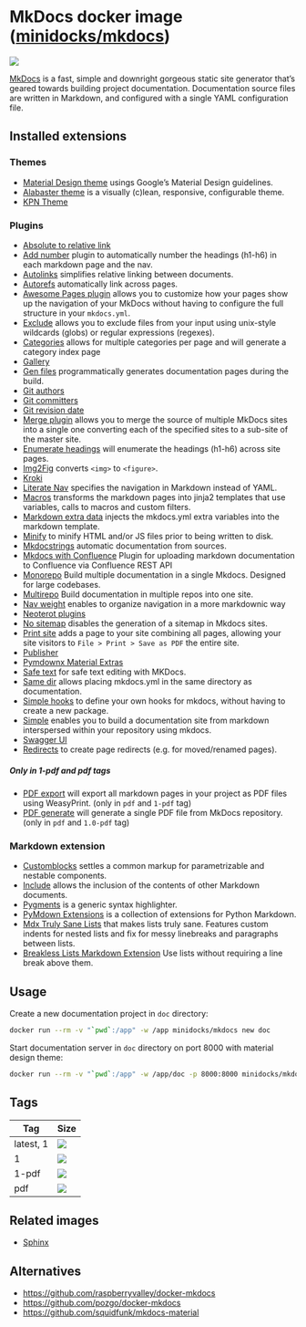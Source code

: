 MkDocs docker image ([minidocks/mkdocs](https://hub.docker.com/r/minidocks/mkdocs))
===================================================================================

![](https://www.fullstackpython.com/img/logos/mkdocs.jpg)

[MkDocs](https://www.mkdocs.org/) is a fast, simple and downright gorgeous
static site generator that’s geared towards building project documentation.
Documentation source files are written in Markdown, and configured with a single
YAML configuration file.

Installed extensions
--------------------

### Themes

- [Material Design theme](https://squidfunk.github.io/mkdocs-material/) usings
  Google’s Material Design guidelines.
- [Alabaster theme](https://mkdocs-alabaster.ale.sh/) is a visually (c)lean,
  responsive, configurable theme.
- [KPN Theme](https://kpn.github.io/mkdocs-kpn-theme/)

### Plugins

- [Absolute to relative link](https://github.com/sander76/mkdocs-abs-rel-plugin)
- [Add number](https://github.com/ignorantshr/mkdocs-add-number-plugin) plugin
  to automatically number the headings (h1-h6) in each markdown page and the
  nav.
- [Autolinks](https://github.com/midnightprioriem/mkdocs-autolinks-plugin/)
  simplifies relative linking between documents.
- [Autorefs](https://github.com/mkdocstrings/autorefs) automatically link across
  pages.
- [Awesome Pages
  plugin](https://github.com/lukasgeiter/mkdocs-awesome-pages-plugin) allows you
  to customize how your pages show up the navigation of your MkDocs without
  having to configure the full structure in your `mkdocs.yml`.
- [Exclude](https://github.com/apenwarr/mkdocs-exclude) allows you to exclude
  files from your input using unix-style wildcards (globs) or regular
  expressions (regexes).
- [Categories](https://github.com/EddyLuten/mkdocs-categories-plugin) allows for
  multiple categories per page and will generate a category index page
- [Gallery](https://smarie.github.io/mkdocs-gallery/)
- [Gen files](https://oprypin.github.io/mkdocs-gen-files/) programmatically
  generates documentation pages during the build.
- [Git authors](https://github.com/timvink/mkdocs-git-authors-plugin)
- [Git committers](https://github.com/ojacques/mkdocs-git-committers-plugin-2)
- [Git revision
  date](https://github.com/timvink/mkdocs-git-revision-date-localized-plugin)
- [Merge plugin](https://github.com/ovasquez/mkdocs-merge) allows you to merge
  the source of multiple MkDocs sites into a single one converting each of the
  specified sites to a sub-site of the master site.
- [Enumerate
  headings](https://github.com/timvink/mkdocs-enumerate-headings-plugin) will
  enumerate the headings (h1-h6) across site pages.
- [Img2Fig](https://github.com/stuebersystems/mkdocs-img2fig-plugin) converts
  `<img>` to `<figure>`.
- [Kroki](https://github.com/AVATEAM-IT-SYSTEMHAUS/mkdocs-kroki-plugin)
- [Literate Nav](https://oprypin.github.io/mkdocs-literate-nav/) specifies the
  navigation in Markdown instead of YAML.
- [Macros](https://github.com/fralau/mkdocs_macros_plugin) transforms the
  markdown pages into jinja2 templates that use variables, calls to macros and
  custom filters.
- [Markdown extra
  data](https://github.com/rosscdh/mkdocs-markdownextradata-plugin) injects the
  mkdocs.yml extra variables into the markdown template.
- [Minify](https://github.com/byrnereese/mkdocs-minify-plugin) to minify HTML
  and/or JS files prior to being written to disk.
- [Mkdocstrings](https://mkdocstrings.github.io/) automatic documentation from
  sources.
- [Mkdocs with
  Confluence](https://github.com/pawelsikora/mkdocs-with-confluence/) Plugin for
  uploading markdown documentation to Confluence via Confluence REST API
- [Monorepo](https://github.com/spotify/mkdocs-monorepo-plugin) Build multiple
  documentation in a single Mkdocs. Designed for large codebases.
- [Multirepo](https://github.com/jdoiro3/mkdocs-multirepo-plugin) Build
  documentation in multiple repos into one site.
- [Nav weight](https://github.com/shu307/mkdocs-nav-weight) enables to organize
  navigation in a more markdownic way
- [Neoterot plugins](https://www.neoteroi.dev/mkdocs-plugins/)
- [No sitemap](https://github.com/leonardehrenfried/mkdocs-no-sitemap-plugin)
  disables the generation of a sitemap in Mkdocs sites.
- [Print site](https://timvink.github.io/mkdocs-print-site-plugin/index.html)
  adds a page to your site combining all pages, allowing your site visitors to
  `File > Print > Save as PDF` the entire site.
- [Publisher](https://mkusz.github.io/mkdocs-publisher/)
- [Pymdownx Material
  Extras](https://github.com/facelessuser/mkdocs_pymdownx_material_extras)
- [Safe text](https://github.com/raimon49/mkdocs-safe-text-plugin) for safe text
  editing with MKDocs.
- [Same dir](https://oprypin.github.io/mkdocs-same-dir/) allows placing
  mkdocs.yml in the same directory as documentation.
- [Simple hooks](https://github.com/aklajnert/mkdocs-simple-hooks) to define
  your own hooks for mkdocs, without having to create a new package.
- [Simple](https://www.althack.dev/mkdocs-simple-plugin) enables you to build a
  documentation site from markdown interspersed within your repository using
  mkdocs.
- [Swagger UI](https://blueswen.github.io/mkdocs-swagger-ui-tag/)
- [Redirects](https://github.com/datarobot/mkdocs-redirects) to create page
  redirects (e.g. for moved/renamed pages).

##### Only in 1-pdf and pdf tags

- [PDF export](https://github.com/zhaoterryy/mkdocs-pdf-export-plugin) will
  export all markdown pages in your project as PDF files using WeasyPrint. (only
  in `pdf` and `1-pdf` tag)
- [PDF generate](https://github.com/orzih/mkdocs-with-pdf) will generate a
  single PDF file from MkDocs repository. (only in `pdf` and `1.0-pdf` tag)

### Markdown extension

- [Customblocks](https://github.com/vokimon/markdown-customblocks) settles a
  common markup for parametrizable and nestable components.
- [Include](https://github.com/cmacmackin/markdown-include/) allows the
  inclusion of the contents of other Markdown documents.
- [Pygments](http://pygments.org/) is a generic syntax highlighter.
- [PyMdown Extensions](https://facelessuser.github.io/pymdown-extensions/) is a
  collection of extensions for Python Markdown.
- [Mdx Truly Sane Lists](https://github.com/radude/mdx_truly_sane_lists) that
  makes lists truly sane. Features custom indents for nested lists and fix for
  messy linebreaks and paragraphs between lists.
- [Breakless Lists Markdown
  Extension](https://github.com/adamb70/mdx-breakless-lists) Use lists without
  requiring a line break above them.

Usage
-----

Create a new documentation project in `doc` directory:

```bash
docker run --rm -v "`pwd`:/app" -w /app minidocks/mkdocs new doc
```

Start documentation server in `doc` directory on port 8000 with material design
theme:

```bash
docker run --rm -v "`pwd`:/app" -w /app/doc -p 8000:8000 minidocks/mkdocs serve -a 0.0.0.0:8000 -t material
```

Tags
----

| Tag       | Size                                                                                                           |
|-----------|----------------------------------------------------------------------------------------------------------------|
| latest, 1 | ![](https://img.shields.io/docker/image-size/minidocks/mkdocs/latest?style=flat-square&logo=docker&label=size) |
| 1         | ![](https://img.shields.io/docker/image-size/minidocks/mkdocs/1?style=flat-square&logo=docker&label=size)      |
| 1-pdf     | ![](https://img.shields.io/docker/image-size/minidocks/mkdocs/1-pdf?style=flat-square&logo=docker&label=size)  |
| pdf       | ![](https://img.shields.io/docker/image-size/minidocks/mkdocs/pdf?style=flat-square&logo=docker&label=size)    |

Related images
--------------

- [Sphinx](https://github.com/minidocks/sphinx-doc)

Alternatives
------------

- https://github.com/raspberryvalley/docker-mkdocs
- https://github.com/pozgo/docker-mkdocs
- https://github.com/squidfunk/mkdocs-material
